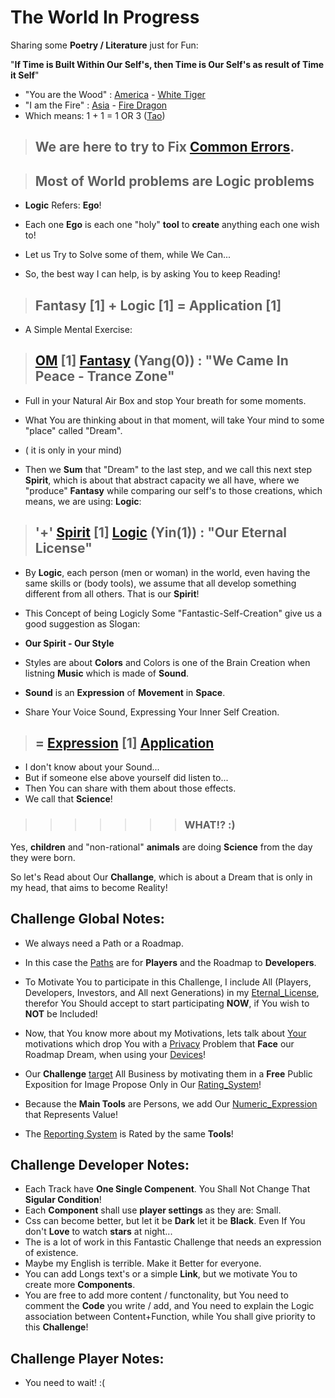 # The World In Progress

Sharing some <b>Poetry / Literature</b> just for Fun:

"**If Time is Built Within Our Self's, then Time is Our Self's as result of Time it Self**"

- "You are the Wood" : [America]() - [White Tiger]()
- "I am the Fire" : [Asia]() - [Fire Dragon]()
- Which means: 1 + 1 = 1 OR 3 ([Tao](https://www.odicforcesounds.com/#/tao))

> ## We are here to try to Fix [Common Errors](/404.md).

> ## Most of <b>World</b> problems are <b>Logic</b> problems

- <b>Logic</b> Refers: <b>Ego</b>!

- Each one <b>Ego</b> is each one "holy" <b>tool</b> to <b>create</b> anything each one wish to!

- Let us Try to Solve some of them, while We Can...

- So, the best way I can help, is by asking You to keep Reading!

> ## <b>Fantasy</b> [1] + <b>Logic</b> [1] = <b>Application</b> [1]

- A Simple Mental Exercise:

> ## [OM](https://www.odicforcesounds.com/#/three/you/tell/me) [1] [Fantasy](./docs/Tao/Yang/0/Fantasy/Fantasy.md) (**Yang**(0)) : "We Came In Peace - Trance Zone"

- Full in your Natural Air Box and stop Your breath for some moments.

- What You are thinking about in that moment, will take Your mind to some "place" called "Dream". 
- ( it is only in your mind) 
- Then we <b>Sum</b> that "Dream" to the last step, and we call this next step  <b>Spirit</b>, which is about that abstract capacity we all have, where we "produce" <b>Fantasy</b> while comparing our self's to those creations, which means, we are using: <b>Logic</b>:

> ## '+' [Spirit](https://www.odicforcesounds.com/#/secret/responsability/exposed) [1] [Logic](./docs/Tao/Yin/1/Logic/Logic.md) (**Yin**(1)) : "Our Eternal License"

- By <b>Logic</b>, each person (men or woman) in the world, even having the same skills or (body tools), we assume that all develop  something different from all others. That is our <b>Spirit</b>! 

- This Concept of being Logicly Some "Fantastic-Self-Creation" give us a good suggestion as Slogan:

- <b>Our Spirit - Our Style</b>

- Styles are about <b>Colors</b> and Colors is one of the Brain Creation when listning <b>Music</b> which is made of <b>Sound</b>.

- <b>Sound</b> is an <b>Expression</b> of <b>Movement</b> in <b>Space</b>.

- Share Your Voice Sound, Expressing Your Inner Self Creation.

> ## = [Expression](https://www.odicforcesounds.com/#/expression) [1] [Application](./docs/Tao/Tao.md)

- I don't know about your Sound...
- But if someone else above yourself did listen to...
- Then You can share with them about those effects.
- We call that <b>Science</b>!

>>>>>>> ### WHAT!? :) 

Yes, <b>children</b> and "non-rational" <b>animals</b> are doing <b>Science</b> from the day they were born.

So let's Read about Our <b>Challange</b>, which is about a Dream that is only in my head, that aims to become Reality!

## <b>Challenge</b> Global Notes:

- We always need a Path or a Roadmap.
- In this case the [Paths](./docs/Fragments/Path/README.md) are for <b>Players</b> and the Roadmap to <b>Developers</b>.
- To Motivate You to participate in this Challenge, I include All (Players, Developers, Investors, and All next Generations) in my [Eternal_License](https://github.com/odicforcesounds/Eternal-License/blob/master/README.md), therefor You Should accept to start participating <b>NOW</b>, if You wish to <b>NOT</b> be Included!

- Now, that You know more about my Motivations, lets talk about [Your](./docs/Fragmens/UserInterface/README.md) motivations which drop You with a [Privacy](./docs/Fragmens/Privacy/README.md) Problem that <b>Face</b> our Roadmap Dream, when using your [Devices](./docs/Fragmens/Devices/README.md)!

- Our <b>Challenge</b> [target](./docs/Fragmens/About/README.md) All Business by motivating them in a <b>Free</b> Public Exposition for Image Propose Only in Our [Rating_System](./docs/Fragmens/Rating/README.md)!

- Because the <b>Main Tools</b> are Persons, we add Our [Numeric_Expression](./docs/Fragmens/OdicPoints/README.md) that Represents Value!

- The [Reporting System](./docs/Fragmens/BlackBox/README.md) is Rated by the same <b>Tools</b>!

## <b>Challenge</b> Developer Notes:

- Each Track have <b>One Single Compenent</b>. You Shall Not Change That <b>Sigular Condition</b>!
- Each <b>Component</b> shall use <b>player settings</b> as they are: Small.
- Css can become better, but let it be <b>Dark</b> let it be <b>Black</b>. Even If You don't <b>Love</b> to watch <b>stars</b> at night... 
- The is a lot of work in this Fantastic Challenge that needs an expression of existence. 
- Maybe my English is terrible. Make it Better for everyone. 
- You can add Longs text's or a simple **Link**, but we motivate You to create more **Components**.
- You are free to add more content / functonality, but You need to comment the **Code** you write / add, and You need to explain the Logic association between Content+Function, while You shall give priority to this **Challenge**!

## <b>Challenge</b> Player Notes:

- You need to wait! :(